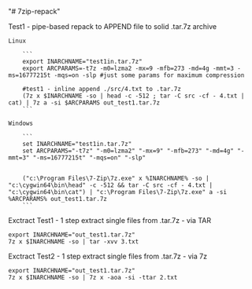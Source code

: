 "# 7zip-repack" 

Test1 - pipe-based repack to APPEND file to solid .tar.7z archive
	
	Linux
	
		```
		export INARCHNAME="test1in.tar.7z"
		export ARCPARAMS=-t7z -m0=lzma2 -mx=9 -mfb=273 -md=4g -mmt=3 -ms=16777215t -mqs=on -slp #just some params for maximum compression

		#test1 - inline append ./src/4.txt to .tar.7z
		(7z x $INARCHNAME -so | head -c -512 ; tar -C src -cf - 4.txt | cat) | 7z a -si $ARCPARAMS out_test1.tar.7z
		```

	Windows
	
		```
		set INARCHNAME="test1in.tar.7z"
		set ARCPARAMS="-t7z" "-m0=lzma2" "-mx=9" "-mfb=273" "-md=4g" "-mmt=3" "-ms=16777215t" "-mqs=on" "-slp"


		("c:\Program Files\7-Zip\7z.exe" x %INARCHNAME% -so | "c:\cygwin64\bin\head" -c -512 && tar -C src -cf - 4.txt | "c:\cygwin64\bin\cat") | "c:\Program Files\7-Zip\7z.exe" a -si %ARCPARAMS% out_test1.tar.7z
		```









Exctract Test1 - 1 step extract single files from .tar.7z - via TAR

```
export INARCHNAME="out_test1.tar.7z"
7z x $INARCHNAME -so | tar -xvv 3.txt
```

Exctract Test2 - 1 step extract single files from .tar.7z - via 7z

```
export INARCHNAME="out_test1.tar.7z"
7z x $INARCHNAME -so | 7z x -aoa -si -ttar 2.txt
```